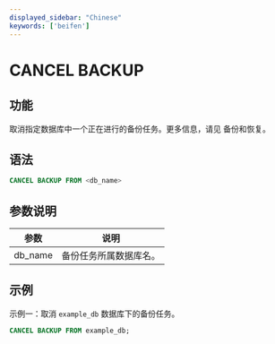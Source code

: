 ```yaml
---
displayed_sidebar: "Chinese"
keywords: ['beifen']
---
```


# CANCEL BACKUP

## 功能

取消指定数据库中一个正在进行的备份任务。更多信息，请见 备份和恢复。

## 语法

```SQL
CANCEL BACKUP FROM <db_name>
```

## 参数说明

| **参数** | **说明**               |
| -------- | ---------------------- |
| db_name  | 备份任务所属数据库名。 |

## 示例

示例一：取消 `example_db` 数据库下的备份任务。

```SQL
CANCEL BACKUP FROM example_db;
```
